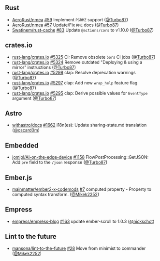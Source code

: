 ## Rust

- [AeroRust/nmea] [#59](https://github.com/AeroRust/nmea/pull/59) Implement
  `PGRMZ` support ([@Turbo87])
- [AeroRust/nmea] [#57](https://github.com/AeroRust/nmea/pull/57) Update/Fix
  `RMC` docs ([@Turbo87])
- [Swatinem/rust-cache] [#83](https://github.com/Swatinem/rust-cache/pull/83)
  Update `@actions/cors` to v1.10.0 ([@Turbo87])

## crates.io

- [rust-lang/crates.io]
  [#5325](https://github.com/rust-lang/crates.io/pull/5325) CI: Remove obsolete
  `bors` CI jobs ([@Turbo87])
- [rust-lang/crates.io]
  [#5324](https://github.com/rust-lang/crates.io/pull/5324) Remove outdated
  "Deploying & using a mirror" instructions ([@Turbo87])
- [rust-lang/crates.io]
  [#5298](https://github.com/rust-lang/crates.io/pull/5298) clap: Resolve
  deprecation warnings ([@Turbo87])
- [rust-lang/crates.io]
  [#5297](https://github.com/rust-lang/crates.io/pull/5297) clap: Add new
  `wrap_help` feature flag ([@Turbo87])
- [rust-lang/crates.io]
  [#5295](https://github.com/rust-lang/crates.io/pull/5295) clap: Derive
  possible values for `EventType` argument ([@Turbo87])

## Astro

- [withastro/docs] [#1662](https://github.com/withastro/docs/pull/1662)
  i18n(es): Update sharing-state.md translation ([@oscard0m])

## Embedded

- [jomjol/AI-on-the-edge-device]
  [#1158](https://github.com/jomjol/AI-on-the-edge-device/pull/1158)
  FlowPostProcessing::GetJSON: Add `pre` field to the `/json` response
  ([@Turbo87])

## Ember.js

- [mainmatter/ember2-x-codemods]
  [#7](https://github.com/mainmatter/ember2-x-codemods/pull/7) computed
  property - Property to computed syntax transform. ([@Mikek2252])

## Empress

- [empress/empress-blog]
  [#163](https://github.com/empress/empress-blog/pull/163) update ember-scroll
  to 1.0.3 ([@nickschot])

## Lint to the future

- [mansona/lint-to-the-future]
  [#28](https://github.com/mansona/lint-to-the-future/pull/28) Move from
  minimist to commander ([@Mikek2252])

[@mikek2252]: https://github.com/Mikek2252
[@turbo87]: https://github.com/Turbo87
[@inesilva]: https://github.com/inesilva
[@marcoow]: https://github.com/marcoow
[@nickschot]: https://github.com/nickschot
[@oscard0m]: https://github.com/oscard0m
[aerorust/nmea]: https://github.com/AeroRust/nmea
[swatinem/rust-cache]: https://github.com/Swatinem/rust-cache
[empress/empress-blog]: https://github.com/empress/empress-blog
[jomjol/ai-on-the-edge-device]: https://github.com/jomjol/AI-on-the-edge-device
[mainmatter/ember2-x-codemods]: https://github.com/mainmatter/ember2-x-codemods
[mansona/lint-to-the-future]: https://github.com/mansona/lint-to-the-future
[rust-lang/crates.io]: https://github.com/rust-lang/crates.io
[withastro/docs]: https://github.com/withastro/docs
